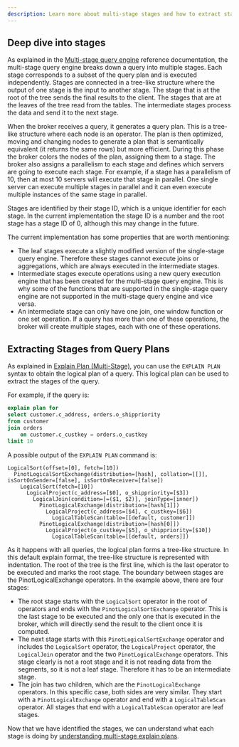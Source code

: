 ```yaml
---
description: Learn more about multi-stage stages and how to extract stages from query plans.
---
```


## Deep dive into stages
As explained in the [Multi-stage query engine](../../../reference/multi-stage-engine.md) reference documentation, 
the multi-stage query engine breaks down a query into multiple stages.
Each stage corresponds to a subset of the query plan and is executed independently.
Stages are connected in a tree-like structure where the output of one stage is the input to another stage.
The stage that is at the root of the tree sends the final results to the client.
The stages that are at the leaves of the tree read from the tables.
The intermediate stages process the data and send it to the next stage.

When the broker receives a query, it generates a query plan.
This is a tree-like structure where each node is an operator.
The plan is then optimized, moving and changing nodes to generate a plan that is semantically equivalent 
(it returns the same rows) but more efficient.
During this phase the broker colors the nodes of the plan, assigning them to a stage.
The broker also assigns a parallelism to each stage and defines which servers are going to execute each stage.
For example, if a stage has a parallelism of 10, then at most 10 servers will execute that stage in parallel.
One single server can execute multiple stages in parallel and it can even execute multiple instances of the same stage 
in parallel.

Stages are identified by their stage ID, which is a unique identifier for each stage.
In the current implementation the stage ID is a number and the root stage has a stage ID of 0, 
although this may change in the future.

The current implementation has some properties that are worth mentioning:
* The leaf stages execute a slightly modified version of the single-stage query engine. 
  Therefore these stages cannot execute joins or aggregations, which are always executed in the intermediate stages.
* Intermediate stages execute operations using a new query execution engine that has been created for the multi-stage 
  query engine. This is why some of the functions that are supported in the single-stage query engine are not supported
  in the multi-stage query engine and vice versa.
* An intermediate stage can only have one join, one window function or one set operation. If a query has more than one 
  of these operations, the broker will create multiple stages, each with one of these operations.


## Extracting Stages from Query Plans
As explained in [Explain Plan (Multi-Stage)](../query-syntax/explain-plan-multi-stage.md), you can use the 
`EXPLAIN PLAN` syntax to obtain the logical plan of a query.
This logical plan can be used to extract the stages of the query.

For example, if the query is:
```sql
explain plan for
select customer.c_address, orders.o_shippriority
from customer
join orders
    on customer.c_custkey = orders.o_custkey
limit 10
```

A possible output of the `EXPLAIN PLAN` command is:
```
LogicalSort(offset=[0], fetch=[10])
  PinotLogicalSortExchange(distribution=[hash], collation=[[]], isSortOnSender=[false], isSortOnReceiver=[false])
    LogicalSort(fetch=[10])
      LogicalProject(c_address=[$0], o_shippriority=[$3])
        LogicalJoin(condition=[=($1, $2)], joinType=[inner])
          PinotLogicalExchange(distribution=[hash[1]])
            LogicalProject(c_address=[$4], c_custkey=[$6])
              LogicalTableScan(table=[[default, customer]])
          PinotLogicalExchange(distribution=[hash[0]])
            LogicalProject(o_custkey=[$5], o_shippriority=[$10])
              LogicalTableScan(table=[[default, orders]])
```

As it happens with all queries, the logical plan forms a tree-like structure. 
In this default explain format, the tree-like structure is represented with indentation. 
The root of the tree is the first line, which is the last operator to be executed and marks the root stage.
The boundary between stages are the PinotLogicalExchange operators. In the example above, there are four stages:
* The root stage starts with the `LogicalSort` operator in the root of operators and ends with the 
  `PinotLogicalSortExchange` operator. 
  This is the last stage to be executed and the only one that is executed in the broker, which will directly send the 
  result to the client once it is computed.
* The next stage starts with this `PinotLogicalSortExchange` operator and includes the `LogicalSort` operator, 
  the `LogicalProject` operator, the `LogicalJoin` operator and the two `PinotLogicalExchange` operators. 
  This stage clearly is not a root stage and it is not reading data from the segments, so it is not a leaf stage. 
  Therefore it has to be an intermediate stage.
* The join has two children, which are the `PinotLogicalExchange` operators. 
  In this specific case, both sides are very similar. 
  They start with a `PinotLogicalExchange` operator and end with a `LogicalTableScan` operator. 
  All stages that end with a `LogicalTableScan` operator are leaf stages.

Now that we have identified the stages, we can understand what each stage is doing by 
[understanding multi-stage explain plans](./understanding-multi-stage-explain.md).